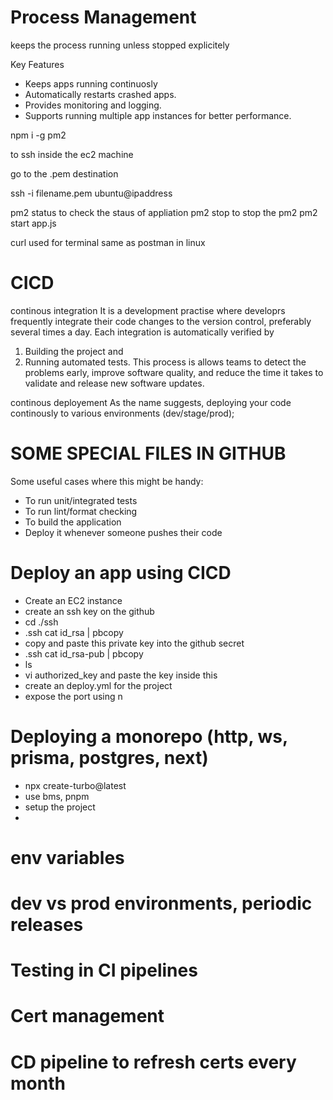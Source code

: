 
 #  Process Management

 keeps the process running unless stopped explicitely

 Key Features

 * Keeps apps running continuosly
 * Automatically restarts crashed apps.
 * Provides monitoring and logging.
 * Supports running multiple app instances for better performance.


 npm i -g pm2


to ssh inside the ec2 machine

go to the .pem destination

ssh -i filename.pem ubuntu@ipaddress

pm2 status  to check the staus of appliation
pm2 stop   to stop the pm2
pm2 start app.js


curl used for terminal same as postman  in linux


 # CICD

 continous integration
   It is a development practise where developrs frequently integrate their code changes to the version control, preferably several times a day. Each integration is automatically verified by
   1. Building the project and
   2. Running automated tests.
   This process is allows teams to detect the problems early, improve software quality, and reduce the time it takes to validate and release new software updates.

 continous deployement
    As the name suggests, deploying your code continously to various environments (dev/stage/prod);


  # SOME SPECIAL FILES IN GITHUB
   
   Some useful cases where this might be handy:

  * To run unit/integrated tests
  * To run lint/format checking
  * To build the application
  * Deploy it whenever someone pushes their code


# Deploy an app using CICD

 * Create an EC2 instance
 * create an ssh key on the github
 * cd ./ssh
 * .ssh cat id_rsa | pbcopy
 * copy and paste this private key into the github secret
 * .ssh cat id_rsa-pub | pbcopy
 * ls
 * vi authorized_key and paste the key inside this
 * create an deploy.yml for the project
 * expose the port using n


 # Deploying a monorepo (http, ws, prisma, postgres, next)
 - npx create-turbo@latest
 - use bms, pnpm
 - setup the project
 - 
 # env variables
 # dev vs prod environments, periodic releases
 # Testing in CI pipelines
 # Cert management
 # CD pipeline to refresh certs every month

